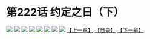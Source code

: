 # 第222话 约定之日（下）
![](https://mhpic.xiaomingtaiji.net/comic/D/斗破苍穹拆分版/222话/1.jpg-zymk.middle.webp)
![](https://mhpic.xiaomingtaiji.net/comic/D/斗破苍穹拆分版/222话/2.jpg-zymk.middle.webp)
![](https://mhpic.xiaomingtaiji.net/comic/D/斗破苍穹拆分版/222话/3.jpg-zymk.middle.webp)
![](https://mhpic.xiaomingtaiji.net/comic/D/斗破苍穹拆分版/222话/4.jpg-zymk.middle.webp)
![](https://mhpic.xiaomingtaiji.net/comic/D/斗破苍穹拆分版/222话/5.jpg-zymk.middle.webp)
![](https://mhpic.xiaomingtaiji.net/comic/D/斗破苍穹拆分版/222话/6.jpg-zymk.middle.webp)
![](https://mhpic.xiaomingtaiji.net/comic/D/斗破苍穹拆分版/222话/7.jpg-zymk.middle.webp)
![](https://mhpic.xiaomingtaiji.net/comic/D/斗破苍穹拆分版/222话/8.jpg-zymk.middle.webp)
[【上一章】](./221.md)
[【目录】](./READMD.md)
[【下一章】](./223.md)
